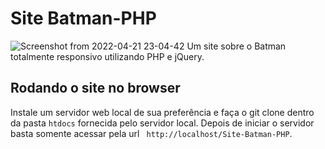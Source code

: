 # Site Batman-PHP
![Screenshot from 2022-04-21 23-04-42](https://user-images.githubusercontent.com/29557187/164582032-acbb6a5d-7de8-42d1-a9c5-b73bab5f766f.png)
Um site sobre o Batman totalmente responsivo utilizando PHP e jQuery.

## Rodando o site no browser
Instale um servidor web local de sua preferência e faça o git clone dentro da pasta ``htdocs`` fornecida pelo servidor local.
Depois de iniciar o servidor basta somente acessar pela url ``` http://localhost/Site-Batman-PHP```.
